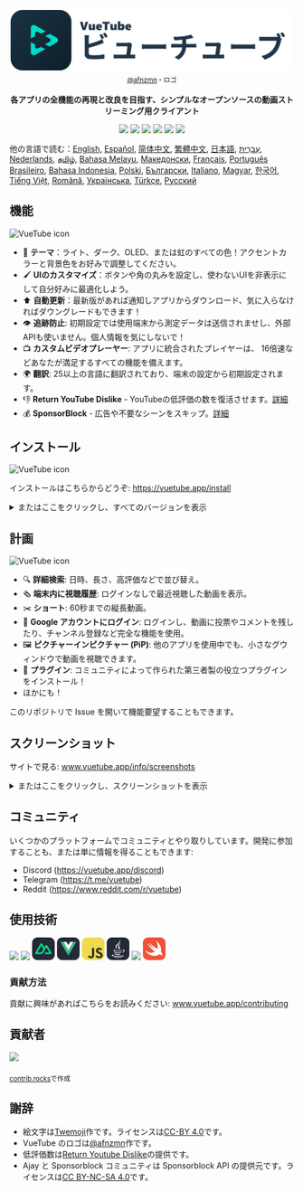 <p align="center">
  <a href="https://vuetube.app/">
    <picture>
      <source 
        srcset="https://raw.githubusercontent.com/VueTubeApp/.github/main/readme_assets/dark/VueTube.ja.svg"
        media="(prefers-color-scheme: dark)"
      />
      <img 
        src="https://raw.githubusercontent.com/VueTubeApp/.github/main/readme_assets/light/VueTube.ja.svg" 
        alt="VueTube icon"
        width="500"
       />
    </picture>
  </a>
  </br>
  <sub><a href="https://github.com/afnzmn">@afnzmn</a>・ロゴ</sub>
  </br>
  </br>
<strong>各アプリの全機能の再現と改良を目指す、シンプルなオープンソースの動画ストリーミング用クライアント</strong>
</br>
</p>

<p align="center">
  <a href="https://github.com/VueTubeApp/VueTube/blob/main/LICENSE" alt="License"><img src="https://img.shields.io/github/license/VueTubeApp/VueTube"></img></a>
  <a href="https://github.com/VueTubeApp/VueTube/actions/workflows/ci.yml" alt="CI"><img src="https://github.com/VueTubeApp/VueTube/actions/workflows/ci.yml/badge.svg"></img></a>
  <a href="https://reddit.com/r/vuetube" alt="Reddit"><img src="https://img.shields.io/reddit/subreddit-subscribers/vuetube?label=r%2FVuetube&logo=reddit&logoColor=white"></img></a>
  <a href="https://t.me/VueTube" alt="Telegram"><img src="https://img.shields.io/endpoint?label=VueTube&url=https%3A%2F%2Ftelegram-badge-4mbpu8e0fit4.runkit.sh%2F%3Furl%3Dhttps%3A%2F%2Ft.me%2FVuetube"></img></a>
  <a href="https://discord.gg/7P8KJrdd5W" alt="Discord"><img src="https://img.shields.io/discord/946587366242533377?label=Discord&style=flat&logo=discord&logoColor=white"></img></a>
  <a href="https://twitter.com/VueTubeApp" alt="Twitter"><img src="https://img.shields.io/twitter/follow/VueTubeApp?label=Follow&style=flat&logo=twitter"></img></a>
</p>

他の言語で読む：[English,](../readme.md) [Español,](/readme/readme.es.md) [简体中文](/readme/readme.zh-hans.md), [繁體中文](/readme/readme.zh-hant.md), [日本語](/readme/readme.ja.md), [עִברִית](/readme/readme.he.md), [Nederlands](/readme/readme.nl.md), [தமிழ்](/readme/readme.ta.md), [Bahasa Melayu](/readme/readme.ms.md), [Македонски](/readme/readme.mk.md), [Français](/readme/readme.fr.md), [Português Brasileiro](/readme/readme.pt-br.md), [Bahasa Indonesia](/readme/readme.id.md), [Polski](/readme/readme.pl.md), [Български](/readme/readme.bg.md), [Italiano](/readme/readme.it.md), [Magyar](/readme/readme.hu.md), [한국어](/readme/readme.kr.md), [Tiếng Việt](/readme/readme.vi.md), [Română](/readme/readme.ro.md), [Українська](/readme/readme.ua.md), [Türkçe](/readme/readme.tr.md/), [Русский](/readme/readme.ru.md)

## 機能

<img src="../resources/readme-ja/Features.ja.svg" alt="VueTube icon" height="100"/>

- 🎨 **テーマ**：ライト、ダーク、OLED、または虹のすべての色！アクセントカラーと背景色をお好みで調整してください。
- 🖌️ **UIのカスタマイズ**：ボタンや角の丸みを設定し、使わないUIを非表示にして自分好みに最適化しよう。
- ⬆️ **自動更新**：最新版があれば通知しアプリからダウンロード、気に入らなければダウングレードもできます！
- 👁️ **追跡防止**: 初期設定では使用端末から測定データは送信されませし、外部APIも使いません。個人情報を気にしないで！
- 📺 **カスタムビデオプレーヤー**: アプリに統合されたプレイヤーは、 16倍速などあなたが満足するすべての機能を備えます。
- 🌍 **翻訳**: 25以上の言語に翻訳されており、端末の設定から初期設定されます。
- 👎 **Return YouTube Dislike** - YouTubeの低評価の数を復活させます。[詳細](https://www.returnyoutubedislike.com/)
- 💰 **SponsorBlock** - 広告や不要なシーンをスキップ。[詳細](https://sponsorbock.ajay.app/)

## インストール

<img src="../resources/readme-ja/Install.ja.svg" alt="VueTube icon" height="100"/>

インストールはこちらからどうぞ: https://vuetube.app/install

<details>
  <summary>またはここをクリックし、すべてのバージョンを表示</summary>
<br />

### Android

| <a href=https://nightly.link/VueTubeApp/VueTube/workflows/ci/main/android.zip><img id="im" width="200" src=../resources/getunstable.png></a> | <a href=https://github.com/VueTubeApp/VueTube/releases/download/0.2/VueTube-Canary-June-15-2022.apk><img id="im" width="200" src=../resources/getcanary.png></a> | <a href=https://vuetube.app/install><img id="im" width="200" src=../resources/getstable.png></a> |
| -------------------------------------------------------------------------------------------------------------------------------------------- | ---------------------------------------------------------------------------------------------------------------------------------------------------------------- | ------------------------------------------------------------------------------------------------ |
| バグが発生しやすいが新機能をいち早く試せます。                                                                             | Unstable よりバグが少なく、Stable よりも少し機能が多い。                                                                                                 | VueTube は開発段階なのでまだありません。                                 |

### iOS

| <a href=https://nightly.link/VueTubeApp/VueTube/workflows/ci/main/iOS.zip><img id="im" width="200" src=../resources/getunstable.png></a> | <a href=https://cdn.discordapp.com/attachments/949908267855921163/972164558930198528/VueTube-Canary-May-6-2022.ipa><img id="im" width="200" src=../resources/getcanary.png></a> | <a href=https://vuetube.app/install><img id="im" width="200" src=../resources/getstable.png></a> |
| ---------------------------------------------------------------------------------------------------------------------------------------- | ------------------------------------------------------------------------------------------------------------------------------------------------------------------------------- | ------------------------------------------------------------------------------------------------ |
| バグが発生しやすいが新機能をいち早く試せます。                                                                             | Unstable よりバグが少なく、Stable よりも少し機能が多い。                                                                                                                    | VueTube は開発段階なのでまだありません。                                 |

</details>

## 計画

<img src="../resources/readme-ja/Plans.ja.svg" alt="VueTube icon" height="100"/>

- 🔍 **詳細検索**: 日時、長さ、高評価などで並び替え。
- 🗞️ **端末内に視聴履歴**: ログインなしで最近視聴した動画を表示。
- ✂️ **ショート**: 60秒までの縦長動画。
- 🧑 **Google アカウントにログイン**: ログインし、動画に投票やコメントを残したり、チャンネル登録など完全な機能を使用。
- 🖼️ **ピクチャーインピクチャー (PiP)**: 他のアプリを使用中でも、小さなグウィンドウで動画を視聴できます。
- 🧩 **プラグイン**: コミュニティによって作られた第三者製の役立つプラグインをインストール！
- ほかにも！

このリポジトリで Issue を開いて機能要望することもできます。

## スクリーンショット

サイトで見る: www.vuetube.app/info/screenshots

<details>
  <summary> またはここをクリックし、スクリーンショットを表示</summary>
<br />
  
<img src="https://vuetube.app/wtch.png" width="400">
<img src="https://vuetube.app/stng.png" width="400">
<img src="https://vuetube.app/srch.png" width="400">
     
</details>

## コミュニティ

いくつかのプラットフォームでコミュニティとやり取りしています。開発に参加することも、または単に情報を得ることもできます:

- Discord (https://vuetube.app/discord)
- Telegram (https://t.me/vuetube)
- Reddit (https://www.reddit.com/r/vuetube)

## 使用技術

<a href="https://capacitorjs.com/solution/vue"><img src="https://cdn.discordapp.com/attachments/953538236716814356/955694368742834176/Capacitator-Dark.svg" height=40/></a> <a href="https://vuetifyjs.com/"><img src="https://cdn.discordapp.com/attachments/810799100940255260/973719873467342908/Vuetify-Dark.svg" height=40/></a> <a href="https://nuxtjs.org/"><img src="https://github.com/tandpfun/skill-icons/raw/main/icons/NuxtJS-Dark.svg" height=40/></a> <a href="https://vuejs.org/"><img src="https://github.com/tandpfun/skill-icons/raw/main/icons/VueJS-Dark.svg" height=40/></a> <a href="https://javascript.com/"><img src="https://github.com/tandpfun/skill-icons/raw/main/icons/JavaScript.svg" height=40/></a> <a href="https://java.com/"><img src="https://github.com/tandpfun/skill-icons/raw/main/icons/Java-Dark.svg" height=40/></a> <a href="https://gradle.com/"><img src="https://cdn.discordapp.com/attachments/810799100940255260/955691550560636958/Gradle.svg" height=40/></a> <a href="https://developer.apple.com/swift/"><img src="https://github.com/tandpfun/skill-icons/raw/main/icons/Swift.svg" height=40/></a>

### 貢献方法

貢献に興味があればこちらをお読みください: www.vuetube.app/contributing

## 貢献者

<a href="https://github.com/VueTubeApp/VueTube/graphs/contributors">
  <img src="https://contrib.rocks/image?repo=VueTubeApp/VueTube" />
</a>

<sub>[contrib.rocks](https://contrib.rocks)で作成</sub>

## 謝辞

- 絵文字は[Twemoji](https://twemoji.twitter.com/)作です。ライセンスは[CC-BY 4.0](https://creativecommons.org/licenses/by/4.0/)です。
- VueTube のロゴは[@afnzmn](https://github.com/afnzmn)作です。
- 低評価数は[Return Youtube Dislike](https://returnyoutubedislike.com)の提供です。
- Ajay と Sponsorblock コミュニティは Sponsorblock API の提供元です。ライセンスは[CC BY-NC-SA 4.0](https://creativecommons.org/licenses/by-nc-sa/4.0/)です。
